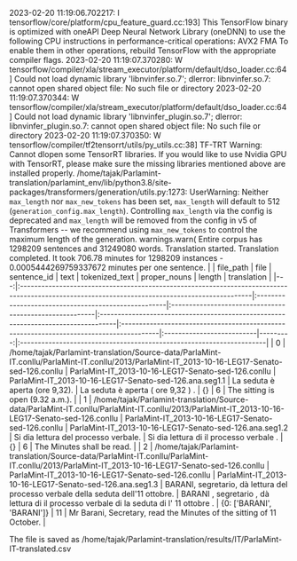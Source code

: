 2023-02-20 11:19:06.702217: I tensorflow/core/platform/cpu_feature_guard.cc:193] This TensorFlow binary is optimized with oneAPI Deep Neural Network Library (oneDNN) to use the following CPU instructions in performance-critical operations:  AVX2 FMA
To enable them in other operations, rebuild TensorFlow with the appropriate compiler flags.
2023-02-20 11:19:07.370280: W tensorflow/compiler/xla/stream_executor/platform/default/dso_loader.cc:64] Could not load dynamic library 'libnvinfer.so.7'; dlerror: libnvinfer.so.7: cannot open shared object file: No such file or directory
2023-02-20 11:19:07.370344: W tensorflow/compiler/xla/stream_executor/platform/default/dso_loader.cc:64] Could not load dynamic library 'libnvinfer_plugin.so.7'; dlerror: libnvinfer_plugin.so.7: cannot open shared object file: No such file or directory
2023-02-20 11:19:07.370350: W tensorflow/compiler/tf2tensorrt/utils/py_utils.cc:38] TF-TRT Warning: Cannot dlopen some TensorRT libraries. If you would like to use Nvidia GPU with TensorRT, please make sure the missing libraries mentioned above are installed properly.
/home/tajak/Parlamint-translation/parlamint_env/lib/python3.8/site-packages/transformers/generation/utils.py:1273: UserWarning: Neither `max_length` nor `max_new_tokens` has been set, `max_length` will default to 512 (`generation_config.max_length`). Controlling `max_length` via the config is deprecated and `max_length` will be removed from the config in v5 of Transformers -- we recommend using `max_new_tokens` to control the maximum length of the generation.
  warnings.warn(
Entire corpus has 1298209 sentences and 31249080 words.
Translation started.
Translation completed. It took 706.78 minutes for 1298209 instances - 0.0005444269759337672 minutes per one sentence.
|    | file_path                                                                                                                                      | file                                                | sentence_id                                             | text                                                                              | tokenized_text                                                                          | proper_nouns              |   length | translation                                                          |
|---:|:-----------------------------------------------------------------------------------------------------------------------------------------------|:----------------------------------------------------|:--------------------------------------------------------|:----------------------------------------------------------------------------------|:----------------------------------------------------------------------------------------|:--------------------------|---------:|:---------------------------------------------------------------------|
|  0 | /home/tajak/Parlamint-translation/Source-data/ParlaMint-IT.conllu/ParlaMint-IT.conllu/2013/ParlaMint-IT_2013-10-16-LEG17-Senato-sed-126.conllu | ParlaMint-IT_2013-10-16-LEG17-Senato-sed-126.conllu | ParlaMint-IT_2013-10-16-LEG17-Senato-sed-126.ana.seg1.1 | La seduta è aperta (ore 9,32).                                                    | La seduta è aperta ( ore 9,32 ) .                                                       | {}                        |        6 | The sitting is open (9.32 a.m.).                                     |
|  1 | /home/tajak/Parlamint-translation/Source-data/ParlaMint-IT.conllu/ParlaMint-IT.conllu/2013/ParlaMint-IT_2013-10-16-LEG17-Senato-sed-126.conllu | ParlaMint-IT_2013-10-16-LEG17-Senato-sed-126.conllu | ParlaMint-IT_2013-10-16-LEG17-Senato-sed-126.ana.seg1.2 | Si dia lettura del processo verbale.                                              | Si dia lettura di il processo verbale .                                                 | {}                        |        6 | The Minutes shall be read.                                           |
|  2 | /home/tajak/Parlamint-translation/Source-data/ParlaMint-IT.conllu/ParlaMint-IT.conllu/2013/ParlaMint-IT_2013-10-16-LEG17-Senato-sed-126.conllu | ParlaMint-IT_2013-10-16-LEG17-Senato-sed-126.conllu | ParlaMint-IT_2013-10-16-LEG17-Senato-sed-126.ana.seg1.3 | BARANI, segretario, dà lettura del processo verbale della seduta dell'11 ottobre. | BARANI , segretario , dà lettura di il processo verbale di la seduta di l' 11 ottobre . | {0: ['BARANI', 'BARANI']} |       11 | Mr Barani, Secretary, read the Minutes of the sitting of 11 October. |




The file is saved as /home/tajak/Parlamint-translation/results/IT/ParlaMint-IT-translated.csv
